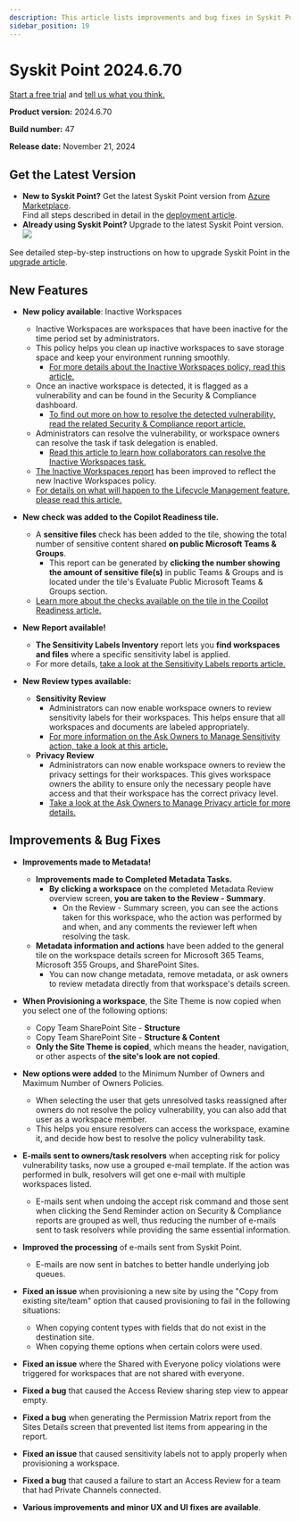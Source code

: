 ```yaml
---
description: This article lists improvements and bug fixes in Syskit Point version 2024.6.70
sidebar_position: 19
---
```


# Syskit Point 2024.6.70

[Start a free trial](https://www.syskit.com/products/point/free-trial/) and [tell us what you think.](https://www.syskit.com/company/contact-us/)

**Product version:** 2024.6.70

**Build number:** 47

**Release date:** November 21, 2024

## Get the Latest Version

* **New to Syskit Point?** Get the latest Syskit Point version from [Azure Marketplace](https://azuremarketplace.microsoft.com/en-us/marketplace/apps/syskitltd.syskit\_point).\
 Find all steps described in detail in the [deployment article](../../../set-up-point-enterprise/deployment/deploy-syskit-point.md).
* **Already using Syskit Point?** Upgrade to the latest Syskit Point version.\
 [![](https://aka.ms/deploytoazurebutton)](https://portal.azure.com/#create/Microsoft.Template/uri/https%3A%2F%2Fsyskitassetsstorage.blob.core.windows.net%2Fpoint%2FARMTemplates%2FPointUpdateDeploy%2FPointUpdateTemplate.json)

See detailed step-by-step instructions on how to upgrade Syskit Point in the [upgrade article](../../../set-up-point-enterprise/deployment/upgrade-syskit-point.md).

## New Features

* **New policy available**: Inactive Workspaces
  * Inactive Workspaces are workspaces that have been inactive for the time period set by administrators. 
  * This policy helps you clean up inactive workspaces to save storage space and keep your environment running smoothly. 
    * [For more details about the Inactive Workspaces policy, read this article.](../../../governance-and-automation/automated-workflows/inactive-workspaces-admin.md)
  * Once an inactive workspace is detected, it is flagged as a vulnerability and can be found in the Security & Compliance dashboard.
    * [To find out more on how to resolve the detected vulnerability, read the related Security & Compliance report article.](../../../governance-and-automation/security-compliance-checks/inactive-workspaces.md)
  * Administrators can resolve the vulnerability, or workspace owners can resolve the task if task delegation is enabled.
    * [Read this article to learn how collaborators can resolve the Inactive Workspaces task.](../../../point-collaborators/resolve-governance-tasks/inactive-workspaces.md)
  * [The Inactive Workspaces report](../../../reporting/analytics-reports.md#inactive-workspaces-report) has been improved to reflect the new Inactive Workspaces policy. 
  * [For details on what will happen to the Lifecycle Management feature, please read this article.](../../../governance-and-automation/lifecycle-management/deprecating-lifecyle-management.md)


* **New check was added to the Copilot Readiness tile.**
  * A **sensitive files** check has been added to the tile, showing the total number of sensitive content shared **on public Microsoft Teams & Groups**. 
    * This report can be generated by **clicking the number showing the amount of sensitive file(s)** in public Teams & Groups and is located under the tile's Evaluate Public Microsoft Teams & Groups section.
  * [Learn more about the checks available on the tile in the Copilot Readiness article.](../../../microsoft365-inventory/copilot-readiness.md)

* **New Report available!**
  * **The Sensitivity Labels Inventory** report lets you **find workspaces and files** where a specific sensitivity label is applied.
  * For more details, [take a look at the Sensitivity Labels reports article.](../../../reporting/sensitivity-labels.md#sensitivity-labels-inventory-report)
  
* **New Review types available:**
  * **Sensitivity Review**
    * Administrators can now enable workspace owners to review sensitivity labels for their workspaces. This helps ensure that all workspaces and documents are labeled appropriately. 
    * [For more information on the Ask Owners to Manage Sensitivity action, take a look at this article.](../../../governance-and-automation/sensitivity-review/request-sensitivity-review.md)
  * **Privacy Review**
    * Administrators can now enable workspace owners to review the privacy settings for their workspaces. This gives workspace owners the ability to ensure only the necessary people have access and that their workspace has the correct privacy level. 
    * [Take a look at the Ask Owners to Manage Privacy article for more details.](../../../governance-and-automation/privacy-review/request-privacy-review.md)    


## Improvements & Bug Fixes

* **Improvements made to Metadata!**
  * **Improvements made to Completed Metadata Tasks.**
    * **By clicking a workspace** on the completed Metadata Review overview screen, **you are taken to the Review - Summary**.
      * On the Review - Summary screen, you can see the actions taken for this workspace, who the action was performed by and when, and any comments the reviewer left when resolving the task.  
  * **Metadata information and actions** have been added to the general tile on the workspace details screen for Microsoft 365 Teams, Microsoft 355 Groups, and SharePoint Sites. 
    * You can now change metadata, remove metadata, or ask owners to review metadata directly from that workspace's details screen. 

* **When Provisioning a workspace**, the Site Theme is now copied when you select one of the following options: 
  * Copy Team SharePoint Site - **Structure**
  * Copy Team SharePoint Site - **Structure & Content**
  * **Only the Site Theme is copied**, which means the header, navigation, or other aspects of **the site's look are not copied**.

* **New options were added** to the Minimum Number of Owners and Maximum Number of Owners Policies.
  * When selecting the user that gets unresolved tasks reassigned after owners do not resolve the policy vulnerability, you can also add that user as a workspace member.  
  * This helps you ensure resolvers can access the workspace, examine it, and decide how best to resolve the policy vulnerability task.
 
* **E-mails sent to owners/task resolvers** when accepting risk for policy vulnerability tasks, now use a grouped e-mail template. If the action was performed in bulk, resolvers will get one e-mail with multiple workspaces listed.
  * E-mails sent when undoing the accept risk command and those sent when clicking the Send Reminder action on Security & Compliance reports are grouped as well, thus reducing the number of e-mails sent to task resolvers while providing the same essential information.

* **Improved the processing** of e-mails sent from Syskit Point. 
  * E-mails are now sent in batches to better handle underlying job queues.

* **Fixed an issue** when provisioning a new site by using the "Copy from existing site/team" option that caused provisioning to fail in the following situations:
  * When copying content types with fields that do not exist in the destination site. 
  * When copying theme options when certain colors were used.

* **Fixed an issue** where the Shared with Everyone policy violations were triggered for workspaces that are not shared with everyone. 

* **Fixed a bug** that caused the Access Review sharing step view to appear empty. 

* **Fixed a bug** when generating the Permission Matrix report from the Sites Details screen that prevented list items from appearing in the report.

* **Fixed an issue** that caused sensitivity labels not to apply properly when provisioning a workspace.

* **Fixed a bug** that caused a failure to start an Access Review for a team that had Private Channels connected. 

* **Various improvements and minor UX and UI fixes are available**.
